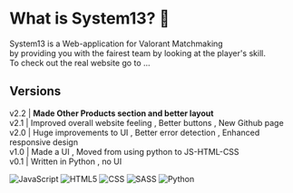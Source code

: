 # What is System13? 🤔
System13 is a Web-application for  Valorant Matchmaking <br/>
by providing you with the fairest team by looking at the player's skill. <br/>
To check out the real website go to ...
## Versions
v2.2 | **Made Other Products section and better layout** <br/>
v2.1 | Improved overall website feeling , Better buttons , New Github page <br/>
v2.0 | Huge improvements to UI , Better error detection , Enhanced responsive design <br/>
v1.0 | Made a UI , Moved from using python to JS-HTML-CSS <br/>
v0.1 | Written in Python , no UI


![JavaScript](https://img.shields.io/badge/JavaScript-F7DF1E?style=for-the-badge&logo=javascript&logoColor=black) ![HTML5](https://img.shields.io/badge/HTML5-E34F26?style=for-the-badge&logo=html5&logoColor=white) ![CSS](https://img.shields.io/badge/CSS3-1572B6?style=for-the-badge&logo=css3&logoColor=white) ![SASS](https://img.shields.io/badge/Sass-CC6699?style=for-the-badge&logo=sass&logoColor=white) ![Python](https://img.shields.io/badge/Python-3776AB?style=for-the-badge&logo=python&logoColor=white)
